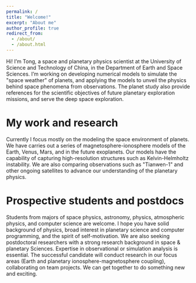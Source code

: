 ```yaml
---
permalink: /
title: "Welcome!"
excerpt: "About me"
author_profile: true
redirect_from: 
  - /about/
  - /about.html
---
```


Hi! I’m Tong, a space and planetary physics scientist at the University of Science and Technology of China, in the Department of Earth and Space Sciences. I’m working on developing numerical models to simulate the "space weather" of planets, and applying the models to unveil the physics behind space phenomena from observations. The planet study also provide references for the scientific objectives of future planetary exploration missions, and serve the deep space exploration.

My work and research
======
Currently I focus mostly on the modeling the space environment of planets. We have carries out a series of magnetosphere-ionosphere models of the Earth, Venus, Mars, and in the future exoplanets. Our models have the capability of capturing high-resolution structures such as Kelvin-Helmholtz instability. We are also comparing observations such as "Tianwen-1" and other ongoing satellites to advance our understanding of the planetary physics.

Prospective students and postdocs
======
Students from majors of space physics, astronomy, physics, atmospheric physics, and computer science are welcome. I hope you have solid background of physics, broad interest in planetary science and computer programming, and the spirit of self-motivation. 
We are also seeking postdoctoral researchers with a strong research background in space & planetary Sciences. Expertise in observational or simulation analysis is essential. The successful candidate will conduct research in our focus areas (Earth and planetary ionosphere-magnetosphere coupling), collaborating on team projects.
We can get together to do something new and exciting.
